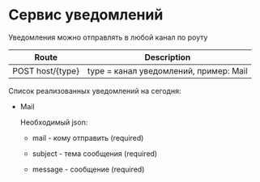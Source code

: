 # Сервис уведомлений

Уведомления можно отправлять в любой канал по роуту

| Route            | Description                            |
|------------------|----------------------------------------|
| POST host/{type} | type = канал уведомлений, пример: Mail |

Список реализованных уведомлений на сегодня:

- Mail

  Необходимый json:

    - mail - кому отправить (required)

    - subject - тема сообщения (required)

    - message - сообщение (required)